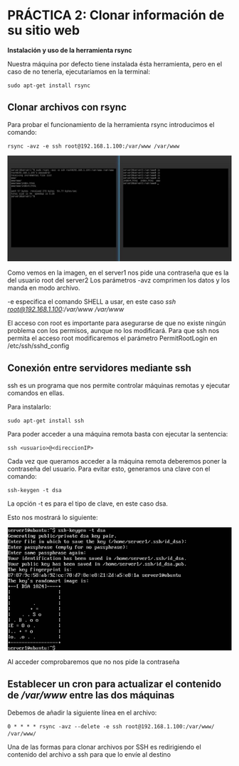 # PRÁCTICA 2: Clonar información de su sitio web

**Instalación y uso de la herramienta rsync**

Nuestra máquina por defecto tiene instalada ésta herramienta, pero en el caso de no tenerla, ejecutaríamos en la terminal:

```
sudo apt-get install rsync
```


## Clonar archivos con rsync

Para probar el funcionamiento de la herramienta rsync introducimos el comando:

```
rsync -avz -e ssh root@192.168.1.100:/var/www /var/www

```


![funcionamiento rsync](https://github.com/Manucall/SWAP15-16/blob/master/practica2/pr2.jpg)

Como vemos en la imagen, en el server1 nos pide una contraseña que es la del usuario root del server2
Los parámetros -avz comprimen los datos y los manda en modo archivo.

-e especifica el comando SHELL a usar, en este caso *ssh root@192.168.1.100:/var/www /var/www*

El acceso con root es importante para asegurarse de que no existe ningún problema con los permisos, aunque no los modificará. Para que ssh nos permita el acceso root modificaremos el parámetro PermitRootLogin en /etc/ssh/sshd_config

## Conexión entre servidores mediante ssh

ssh es un programa que nos permite controlar máquinas remotas y ejecutar comandos en ellas.

Para instalarlo:

```
sudo apt-get install ssh
```
Para poder acceder a una máquina remota basta con ejecutar la sentencia:

```
ssh <usuario>@<direccionIP>
```
Cada vez que queramos acceder a la máquina remota deberemos poner la contraseña del usuario.
Para evitar esto, generamos una clave con el comando:
```
ssh-keygen -t dsa
```
La opción -t es para el tipo de clave, en este caso dsa.

Esto nos mostrará lo siguiente:

![funcionamiento keygen](https://github.com/Manucall/SWAP15-16/blob/master/practica2/dsa.jpg)


Al acceder comprobaremos que no nos pide la contraseña


## Establecer un cron para actualizar el contenido de */var/www* entre las dos máquinas

Debemos de añadir la siguiente línea en el archivo:

```
0 * * * * rsync -avz --delete -e ssh root@192.168.1.100:/var/www/ /var/www/
```
















Una de las formas para clonar archivos por SSH es redirigiendo el contenido del archivo a ssh para que lo envíe al destino
